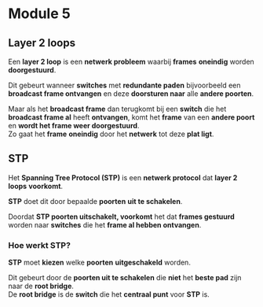 # Module 5

## Layer 2 loops

Een **layer 2 loop** is een **netwerk probleem** waarbij **frames** **oneindig** worden **doorgestuurd**.

Dit gebeurt wanneer **switches** met **redundante paden** bijvoorbeeld een **broadcast frame ontvangen** 
en deze **doorsturen naar** alle **andere poorten**.

Maar als het **broadcast frame** dan terugkomt bij een **switch** die het **broadcast frame al** heeft **ontvangen**,
komt het **frame** van een **andere poort** en **wordt het frame weer doorgestuurd**.\
Zo gaat het **frame** **oneindig** door het **netwerk** tot deze **plat ligt**.

## STP

Het **Spanning Tree Protocol (STP)** is een **netwerk protocol** dat **layer 2 loops** **voorkomt**.

**STP** doet dit door bepaalde **poorten** **uit te schakelen**.

Doordat **STP poorten uitschakelt, voorkomt** het dat **frames gestuurd** worden naar **switches** die het
**frame al hebben ontvangen**.

### Hoe werkt STP?

**STP** moet **kiezen** welke **poorten** **uitgeschakeld** worden.

Dit gebeurt door de **poorten uit te schakelen** die **niet** het **beste pad** zijn naar de **root bridge**.\
De **root bridge** is de **switch** die het **centraal punt** voor **STP** is.




